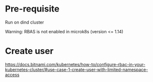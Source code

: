 # Pre-requisite

Run on dind cluster

Warning: RBAS is not enabled in microk8s (version <= 1.14)

# Create user

https://docs.bitnami.com/kubernetes/how-to/configure-rbac-in-your-kubernetes-cluster/#use-case-1-create-user-with-limited-namespace-access

